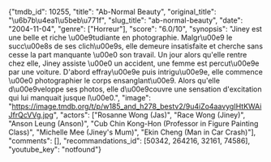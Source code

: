 {"tmdb_id": 10255, "title": "Ab-Normal Beauty", "original_title": "\u6b7b\u4ea1\u5beb\u771f", "slug_title": "ab-normal-beauty", "date": "2004-11-04", "genre": ["Horreur"], "score": "6.0/10", "synopsis": "Jiney est une belle et riche \u00e9tudiante en photographie. Malgr\u00e9 le succ\u00e8s de ses clich\u00e9s, elle demeure insatisfaite et cherche sans cesse la part manquante \u00e0 son travail. Un jour alors qu'elle rentre chez elle, Jiney assiste \u00e0 un accident, une femme est percut\u00e9e par une voiture. D'abord effray\u00e9e puis intrigu\u00e9e, elle commence \u00e0 photographier le corps ensanglant\u00e9. Alors qu'elle d\u00e9veloppe ses photos, elle d\u00e9couvre une sensation d'excitation qui lui manquait jusque l\u00e0.", "image": "https://image.tmdb.org/t/p/w185_and_h278_bestv2/9u4iZo4aavygIHtKWAiJfrQcVVg.jpg", "actors": ["Rosanne Wong (Jas)", "Race Wong (Jiney)", "Anson Leung (Anson)", "Cub Chin Kong-Hon (Professor in Figure Painting Class)", "Michelle Mee (Jiney's Mum)", "Ekin Cheng (Man in Car Crash)"], "comments": [], "recommandations_id": [50342, 264216, 32161, 74586], "youtube_key": "notfound"}